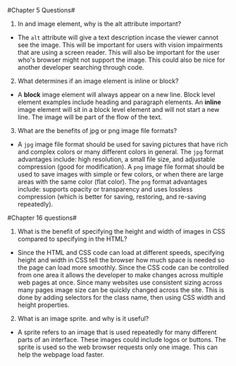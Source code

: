 #Chapter 5 Questions#

1. In and image element, why is the alt attribute important?

- The `alt` attribute will give a text description incase the viewer cannot see the image. This will be important for users with vision impairments that are using a screen reader. This will also be important for the user who's browser might not support the image. This could also be nice for another developer searching through code.

2. What determines if an image element is inline or block?

- A **block** image element will always appear on a new line. Block level element examples include heading and paragraph elements. An **inline** image element will sit in a block level element and will not start a new line. The image will be part of the flow of the text.

3. What are the benefits of jpg or png image file formats?

- A `jpg` image file format should be used for saving pictures that have rich and complex colors or many different colors in general. The `jpg` format advantages include: high resolution, a small file size, and adjustable compression (good for modification). A `png` image file format should be used to save images with simple or few colors, or when there are large areas with the same color (flat color). The `png` format advantages include: supports opacity or transparency and uses lossless compression (which is better for saving, restoring, and re-saving repeatedly).

#Chapter 16 questions#

1. What is the benefit of specifying the height and width of images in CSS compared to specifying in the HTML?

- Since the HTML and CSS code can load at different speeds, specifying height and width in CSS tell the browser how much space is needed so the page can load more smoothly. Since the CSS code can be controlled from one area it allows the developer to make changes across multiple web pages at once. Since many websites use consistent sizing across many pages image size can be quickly changed across the site. This is done by adding selectors for the class name, then using CSS width and height properties.

2. What is an image sprite. and why is it useful?

- A sprite refers to an image that is used repeatedly for many different parts of an interface. These images could include logos or buttons. The sprite is used so the web browser requests only one image. This can help the webpage load faster.

